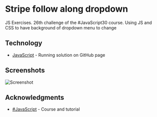 # Stripe follow along dropdown

JS Exercises. 26th challenge of the #JavaScript30 course.
Using JS and CSS to have background of dropdown menu to change

## Technology

* [JavaScript](https://kmthorsnes.github.io/26-stripe-follow-along-dropdown/) - Running solution on GitHub page

## Screenshots
![Screenshot](https://github.com/kmthorsnes/26-stripe-follow-along-dropdown/blob/master/screenshots/gif1.gif?raw=true "Optional title")

## Acknowledgments

* [#JavaScript](https://javascript30.com/) - Course and tutorial